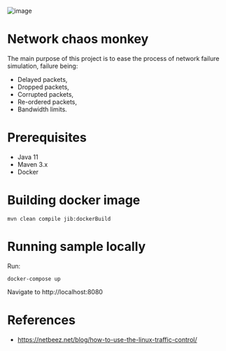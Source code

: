 ![image](https://user-images.githubusercontent.com/1870012/114316276-c0147600-9afa-11eb-8624-53d52b45fad6.png)

# Network chaos monkey

The main purpose of this project is to ease the process of network failure simulation, failure being:
- Delayed packets,
- Dropped packets,
- Corrupted packets,
- Re-ordered packets,
- Bandwidth limits.

# Prerequisites
- Java 11
- Maven 3.x
- Docker

# Building docker image
```
mvn clean compile jib:dockerBuild
```

# Running sample locally
Run:
```
docker-compose up
```
Navigate to http://localhost:8080

# References
- https://netbeez.net/blog/how-to-use-the-linux-traffic-control/